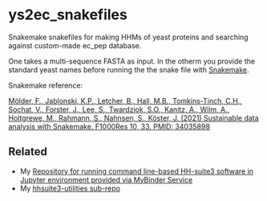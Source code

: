 # ys2ec_snakefiles

Snakemake snakefiles for making HHMs of yeast proteins and searching against custom-made ec_pep database.

One takes a multi-sequence FASTA as input.
In the otherm you provide the standard yeast names before running the the snake file with [Snakemake]().

Snakemake reference:

[Mölder, F., Jablonski, K.P., Letcher, B., Hall, M.B., Tomkins-Tinch, C.H., Sochat, V., Forster, J., Lee, S., Twardziok, S.O., Kanitz, A., Wilm, A., Holtgrewe, M., Rahmann, S., Nahnsen, S., Köster, J. (2021) Sustainable data analysis with Snakemake. F1000Res 10, 33. PMID: 34035898](https://pubmed.ncbi.nlm.nih.gov/34035898/)

Related
-------

- My [Repository for running command line-based HH-suite3 software in Jupyter environment provided via MyBinder Service](https://github.com/fomightez/hhsuite3-binder/)
- My [hhsuite3-utilities sub-repo](https://github.com/fomightez/sequencework/tree/master/hhsuite3-utilities)

